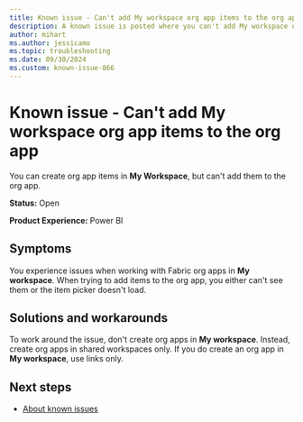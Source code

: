 ```yaml
---
title: Known issue - Can't add My workspace org app items to the org app
description: A known issue is posted where you can't add My workspace org app items to the org app.
author: mihart
ms.author: jessicamo
ms.topic: troubleshooting  
ms.date: 09/30/2024
ms.custom: known-issue-866
---
```


# Known issue - Can't add My workspace org app items to the org app

You can create org app items in **My Workspace**, but can't add them to the org app.

**Status:** Open

**Product Experience:** Power BI

## Symptoms

You experience issues when working with Fabric org apps in **My workspace**. When trying to add items to the org app, you either can't see them or the item picker doesn't load.

## Solutions and workarounds

To work around the issue, don't create org apps in **My workspace**. Instead, create org apps in shared workspaces only. If you do create an org app in **My workspace**, use links only.

## Next steps

- [About known issues](https://support.fabric.microsoft.com/known-issues)
